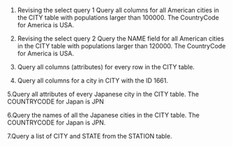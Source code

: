 1. Revising the select query 1
Query all columns for all American cities in the CITY table with populations larger than 100000. The CountryCode for America is USA.

2. Revising the select query 2
Query the NAME field for all American cities in the CITY table with populations larger than 120000. The CountryCode for America is USA.

3. Query all columns (attributes) for every row in the CITY table.

4. Query all columns for a city in CITY with the ID 1661.

5.Query all attributes of every Japanese city in the CITY table. The COUNTRYCODE for Japan is JPN

6.Query the names of all the Japanese cities in the CITY table. The COUNTRYCODE for Japan is JPN. 

7.Query a list of CITY and STATE from the STATION table. 
